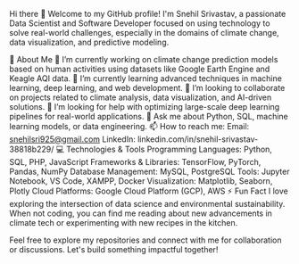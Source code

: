 Hi there 👋
Welcome to my GitHub profile! I'm Snehil Srivastav, a passionate Data Scientist and Software Developer focused on using technology to solve real-world challenges, especially in the domains of climate change, data visualization, and predictive modeling.

🌟 About Me
🔭 I’m currently working on climate change prediction models based on human activities using datasets like Google Earth Engine and Keagle AQI data.
🌱 I’m currently learning advanced techniques in machine learning, deep learning, and web development.
👯 I’m looking to collaborate on projects related to climate analysis, data visualization, and AI-driven solutions.
🤔 I’m looking for help with optimizing large-scale deep learning pipelines for real-world applications.
💬 Ask me about Python, SQL, machine learning models, or data engineering.
📫 How to reach me:
Email: snehilsri925@gmail.com
LinkedIn: linkedin.com/in/snehil-srivastav-38818b229/
💻 Technologies & Tools
Programming Languages: Python, SQL, PHP, JavaScript
Frameworks & Libraries: TensorFlow, PyTorch, Pandas, NumPy
Database Management: MySQL, PostgreSQL
Tools: Jupyter Notebook, VS Code, XAMPP, Docker
Visualization: Matplotlib, Seaborn, Plotly
Cloud Platforms: Google Cloud Platform (GCP), AWS
⚡ Fun Fact
I love exploring the intersection of data science and environmental sustainability. When not coding, you can find me reading about new advancements in climate tech or experimenting with new recipes in the kitchen.

Feel free to explore my repositories and connect with me for collaboration or discussions. Let's build something impactful together!

